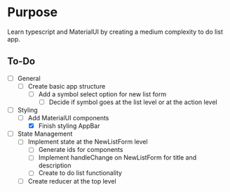 # Purpose
Learn typescript and MaterialUI by creating a medium complexity to do list app.

## To-Do
- [ ] General
    - [ ] Create basic app structure
        - [ ] Add a symbol select option for new list form
            - [ ] Decide if symbol goes at the list level or at the action level
- [ ] Styling
    - [ ] Add MaterialUI components
        - [x] Finish styling AppBar
- [ ] State Management
    - [ ] Implement state at the NewListForm level
        - [ ] Generate ids for components
        - [ ] Implement handleChange on NewListForm for title and description
        - [ ] Create to do list functionality
    - [ ] Create reducer at the top level